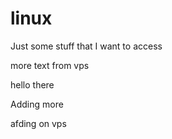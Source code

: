# linux

Just some stuff that I want to access


more text from vps


hello there

Adding more

afding on vps
